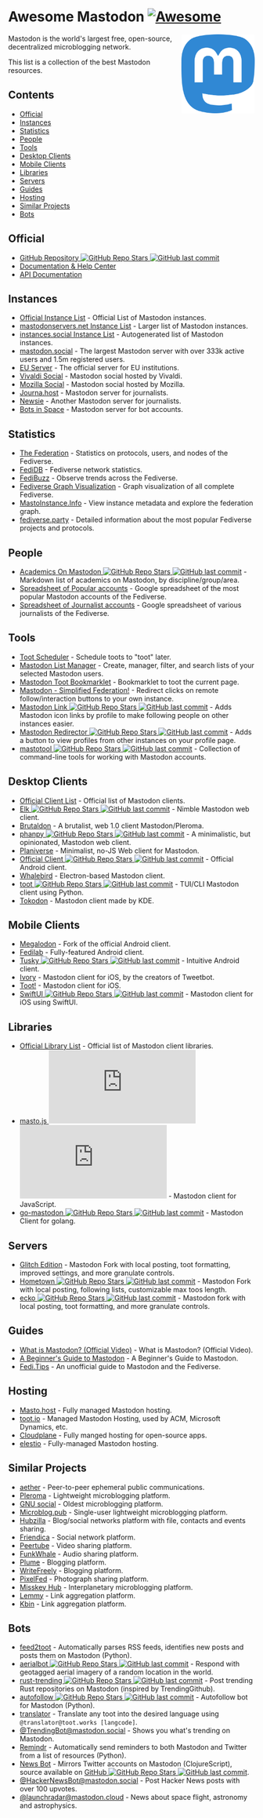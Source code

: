 # Awesome Mastodon [![Awesome](https://awesome.re/badge.svg)](https://awesome.re) <!-- omit from toc -->

[<img src="https://github.com/hyperupcall/awesome-mastodon/raw/main/assets/mastodon-logo.svg" align="right" width="150">](https://joinmastodon.org/)

Mastodon is the world's largest free, open-source, decentralized microblogging network.

This list is a collection of the best Mastodon resources.

## Contents  <!-- omit from toc -->

- [Official](#official)
- [Instances](#instances)
- [Statistics](#statistics)
- [People](#people)
- [Tools](#tools)
- [Desktop Clients](#desktop-clients)
- [Mobile Clients](#mobile-clients)
- [Libraries](#libraries)
- [Servers](#servers)
- [Guides](#guides)
- [Hosting](#hosting)
- [Similar Projects](#similar-projects)
- [Bots](#bots)

## Official

- [GitHub Repository ![GitHub Repo Stars](https://img.shields.io/github/stars/tootsuite/mastodon) ![GitHub last commit](https://img.shields.io/github/last-commit/tootsuite/mastodon)](https://github.com/tootsuite/mastodon/)
- [Documentation & Help Center](https://docs.joinmastodon.org/)
- [API Documentation](https://docs.joinmastodon.org/client/intro/)

## Instances

- [Official Instance List](https://joinmastodon.org/servers) - Official List of Mastodon instances.
- [mastodonservers.net Instance List](https://mastodonservers.net/) - Larger list of Mastodon instances.
- [instances.social Instance List](https://instances.social/list/) - Autogenerated list of Mastodon instances.
- [mastodon.social](https://mastodon.social/about/) - The largest Mastodon server with over 333k active users and 1.5m registered users.
- [EU Server](https://social.network.europa.eu/about/) - The official server for EU institutions.
- [Vivaldi Social](https://social.vivaldi.net/about/) - Mastodon social hosted by Vivaldi.
- [Mozilla Social](https://mozilla.social/about/) - Mastodon social hosted by Mozilla.
- [Journa.host](https://journa.host/about/) - Mastodon server for journalists.
- [Newsie](https://newsie.social/about/) - Another Mastodon server for journalists.
- [Bots in Space](https://botsin.space/about/) - Mastodon server for bot accounts.

## Statistics

- [The Federation](https://the-federation.info/) - Statistics on protocols, users, and nodes of the Fediverse.
- [FediDB](https://fedidb.org/network/) - Fediverse network statistics.
- [FediBuzz](https://fedi.buzz/) - Observe trends across the Fediverse.
- [Fediverse Graph Visualization](https://www.comeetie.fr/galerie/mapstodon/) - Graph visualization of all complete Fediverse.
- [MastoInstance.Info](https://mastoinstance.info/) - View instance metadata and explore the federation graph.
- [fediverse.party](https://fediverse.party/) - Detailed information about the most popular Fediverse projects and protocols.

## People

- [Academics On Mastodon ![GitHub Repo Stars](https://img.shields.io/github/stars/nathanlesage/academics-on-mastodon) ![GitHub last commit](https://img.shields.io/github/last-commit/nathanlesage/academics-on-mastodon)](https://github.com/nathanlesage/academics-on-mastodon/) - Markdown list of academics on Mastodon, by discipline/group/area.
- [Spreadsheet of Popular accounts](https://docs.google.com/spreadsheets/d/1cpUKkoT1MUn8_xM4usiERn-IdEuh0hXfBrwbbThwGiI/edit#gid=1111869705/) - Google spreadsheet of the most popular Mastodon accounts of the Fediverse.
- [Spreadsheet of Journalist accounts](https://docs.google.com/spreadsheets/d/13No4yxY-oFrN8PigC2jBWXreFCHWwVRTftwP6HcREtA/edit#gid=1320898902/) - Google spreadsheet of various journalists of the Fediverse.

## Tools

- [Toot Scheduler](https://scheduler.mastodon.tools/) - Schedule toots to "toot" later.
- [Mastodon List Manager](https://www.mastodonlistmanager.org/main/) - Create, manager, filter, and search lists of your selected Mastodon users.
- [Mastodon Toot Bookmarklet](https://rknightuk.github.io/mastodon-toot-bookmarklet/) - Bookmarklet to toot the current page.
- [Mastodon - Simplified Federation!](https://addons.mozilla.org/firefox/addon/mastodon-simplified-federation/) - Redirect clicks on remote follow/interaction buttons to your own instance.
- [Mastodon Link ![GitHub Repo Stars](https://img.shields.io/github/stars/masrly/mastodon-link) ![GitHub last commit](https://img.shields.io/github/last-commit/masrly/mastodon-link)](https://github.com/masrly/mastodon-link/) - Adds Mastodon icon links by profile to make following people on other instances easier.
- [Mastodon Redirector ![GitHub Repo Stars](https://img.shields.io/github/stars/bramus/mastodon-redirector) ![GitHub last commit](https://img.shields.io/github/last-commit/bramus/mastodon-redirector)](https://github.com/bramus/mastodon-redirector/) - Adds a button to view profiles from other instances on your profile page.
- [mastotool ![GitHub Repo Stars](https://img.shields.io/github/stars/muesli/mastotool) ![GitHub last commit](https://img.shields.io/github/last-commit/muesli/mastotool)](https://github.com/muesli/mastotool/) - Collection of command-line tools for working with Mastodon accounts.

## Desktop Clients

- [Official Client List](https://joinmastodon.org/apps/) - Official list of Mastodon clients.
- [Elk ![GitHub Repo Stars](https://img.shields.io/github/stars/elk-zone/elk) ![GitHub last commit](https://img.shields.io/github/last-commit/elk-zone/elk)](https://github.com/elk-zone/elk/) - Nimble Mastodon web client.
- [Brutaldon](https://gitlab.com/brutaldon/brutaldon/) - A brutalist, web 1.0 client Mastodon/Pleroma.
- [phanpy ![GitHub Repo Stars](https://img.shields.io/github/stars/cheeaun/phanpy) ![GitHub last commit](https://img.shields.io/github/last-commit/cheeaun/phanpy)](https://github.com/cheeaun/phanpy) - A minimalistic, but opinionated, Mastodon web client.
- [Planiverse](https://git.mulligrubs.me/planiverse/) - Minimalist, no-JS Web client for Mastodon.
- [Official Client ![GitHub Repo Stars](https://img.shields.io/github/stars/mastodon/mastodon-android) ![GitHub last commit](https://img.shields.io/github/last-commit/mastodon/mastodon-android)](https://github.com/mastodon/mastodon-android/) - Official Android client.
- [Whalebird](https://whalebird.social/en/desktop/contents/) - Electron-based Mastodon client.
- [toot ![GitHub Repo Stars](https://img.shields.io/github/stars/ihabunek/toot) ![GitHub last commit](https://img.shields.io/github/last-commit/ihabunek/toot)](https://github.com/ihabunek/toot/) - TUI/CLI Mastodon client using Python.
- [Tokodon](https://apps.kde.org/tokodon/) - Mastodon client made by KDE.

## Mobile Clients

- [Megalodon](https://sk22.github.io/megalodon/) - Fork of the official Android client.
- [Fedilab](https://codeberg.org/tom79/Fedilab/) - Fully-featured Android client.
- [Tusky ![GitHub Repo Stars](https://img.shields.io/github/stars/tuskyapp/Tusky) ![GitHub last commit](https://img.shields.io/github/last-commit/tuskyapp/Tusky)](https://github.com/tuskyapp/Tusky/) - Intuitive Android client.
- [Ivory](https://apps.apple.com/us/app/ivory-for-mastodon-by-tapbots/id6444602274) - Mastodon client for iOS, by the creators of Tweetbot.
- [Toot!](https://apps.apple.com/us/app/toot/id1229021451) - Mastodon client for iOS.
- [SwiftUI ![GitHub Repo Stars](https://img.shields.io/github/stars/Dimillian/IceCubesApp) ![GitHub last commit](https://img.shields.io/github/last-commit/Dimillian/IceCubesApp)](https://github.com/Dimillian/IceCubesApp) - Mastodon client for iOS using SwiftUI.

## Libraries

- [Official Library List](https://docs.joinmastodon.org/client/libraries/) - Official list of Mastodon client libraries.
- [masto.js ![GitHub Repo Stars](https://img.shields.io/github/stars/neet/masto.js) ![GitHub last commit](https://img.shields.io/github/last-commit/neet/masto.js)](https://github.com/neet/masto.js) - Mastodon client for JavaScript.
- [go-mastodon ![GitHub Repo Stars](https://img.shields.io/github/stars/mattn/go-mastodon) ![GitHub last commit](https://img.shields.io/github/last-commit/mattn/go-mastodon)](https://github.com/mattn/go-mastodon) - Mastodon Client for golang.

## Servers

- [Glitch Edition](https://glitch-soc.github.io/docs/) - Mastodon Fork with local posting, toot formatting, improved settings, and more granulate controls.
- [Hometown ![GitHub Repo Stars](https://img.shields.io/github/stars/hometown-fork/hometown) ![GitHub last commit](https://img.shields.io/github/last-commit/hometown-fork/hometown)](https://github.com/hometown-fork/hometown/) - Mastodon Fork with local posting, following lists, customizable max toos length.
- [ecko ![GitHub Repo Stars](https://img.shields.io/github/stars/magicstone-dev/ecko) ![GitHub last commit](https://img.shields.io/github/last-commit/magicstone-dev/ecko)](https://github.com/magicstone-dev/ecko/) - Mastodon fork with local posting, toot formatting, and more granulate controls.

## Guides

- [What is Mastodon? (Official Video)](https://www.youtube.com/watch?v=IPSbNdBmWKE) - What is Mastodon? (Official Video).
- [A Beginner's Guide to Mastodon](https://buffer.com/resources/mastodon-social) - A Beginner's Guide to Mastodon.
- [Fedi.Tips](https://fedi.tips) - An unofficial guide to Mastodon and the Fediverse.

## Hosting

- [Masto.host](https://masto.host) - Fully managed Mastodon hosting.
- [toot.io](https://toot.io/mastodon_hosting.html) - Managed Mastodon Hosting, used by ACM, Microsoft Dynamics, etc.
- [Cloudplane](https://cloudplane.org) - Fully manged hosting for open-source apps.
- [elestio](https://elest.io/open-source/mastodon) - Fully-managed Mastodon hosting.

## Similar Projects

- [aether](https://getaether.net) - Peer-to-peer ephemeral public communications.
- [Pleroma](https://pleroma.social/) - Lightweight microblogging platform.
- [GNU social](https://gnusocial.rocks/) - Oldest microblogging platform.
- [Microblog.pub](https://microblog.pub/) - Single-user lightweight microblogging platform.
- [Hubzilla](https://zotlabs.org/page/hubzilla/hubzilla-project/) - Blog/social networks platform with file, contacts and events sharing.
- [Friendica](https://friendi.ca/) - Social network platform.
- [Peertube](https://joinpeertube.org/) - Video sharing platform.
- [FunkWhale](https://funkwhale.audio/) - Audio sharing platform.
- [Plume](https://joinplu.me/) - Blogging platform.
- [WriteFreely](https://writefreely.org/) - Blogging platform.
- [PixelFed](https://pixelfed.org/) - Photograph sharing platform.
- [Misskey Hub](https://misskey-hub.net/en/) - Interplanetary microblogging platform.
- [Lemmy](https://join-lemmy.org/) - Link aggregation platform.
- [Kbin](https://kbin.social) - Link aggregation platform.

## Bots

- [feed2toot](https://gitlab.com/chaica/feed2toot) - Automatically parses RSS feeds, identifies new posts and posts them on Mastodon (Python).
- [aerialbot ![GitHub Repo Stars](https://img.shields.io/github/stars/doersino/aerialbot) ![GitHub last commit](https://img.shields.io/github/last-commit/doersino/aerialbot)](https://github.com/doersino/aerialbot) - Respond with geotagged aerial imagery of a random location in the world.
- [rust-trending ![GitHub Repo Stars](https://img.shields.io/github/stars/pbzweihander/rust-trending) ![GitHub last commit](https://img.shields.io/github/last-commit/pbzweihander/rust-trending)](https://github.com/pbzweihander/rust-trending) - Post trending Rust repositories on Mastodon (inspired by TrendingGithub).
- [autofollow ![GitHub Repo Stars](https://img.shields.io/github/stars/gled-rs/mastodon-autofollow) ![GitHub last commit](https://img.shields.io/github/last-commit/gled-rs/mastodon-autofollow)](https://github.com/gled-rs/mastodon-autofollow) - Autofollow bot for Mastodon (Python).
- [translator](https://christopher.su/projects/translator/) - Translate any toot into the desired language using `@translator@toot.works [langcode]`.
- [@TrendingBot@mastodon.social](https://mastodon.social/@TrendingBot) - Shows you what's trending on Mastodon.
- [Remindr](https://gitlab.com/chaica/remindr) - Automatically send reminders to both Mastodon and Twitter from a list of resources (Python).
- [News Bot](https://botsin.space/@newsbot) - Mirrors Twitter accounts on Mastodon (ClojureScript), source available on [GitHub ![GitHub Repo Stars](https://img.shields.io/github/stars/yogthos/mastodon-bot) ![GitHub last commit](https://img.shields.io/github/last-commit/yogthos/mastodon-bot)](https://github.com/yogthos/mastodon-bot).
- [@HackerNewsBot@mastodon.social](https://mastodon.social/@HackerNewsBot) - Post Hacker News posts with over 100 upvotes.
- [@launchradar@mastodon.cloud](https://mastodon.cloud/@launchradar) - News about space flight, astronomy and astrophysics.
